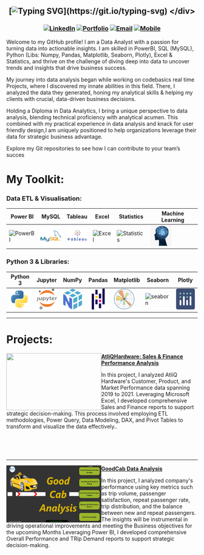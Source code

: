 <!-- ## <img src="https://storage.googleapis.com/gweb-cloudblog-publish/original_images/DataAnalytics.gif" width="60%" height="60%" align="center"> -->

## <div align="center"> [![Typing SVG](https://readme-typing-svg.demolab.com?font=Fira+Code&weight=600&size=27&duration=1000&pause=1500&center=true&vCenter=true&width=600&height=100&lines=Hi!+I+am+Sangram+Dabhade.;I+am+a+Data+Enthusiast.;Checkout+my+Github+Portfolio+🥋!)](https://git.io/typing-svg) </div>

### <div align="center"> [![LinkedIn](https://img.shields.io/badge/|-LinkedIn-informational?style=flat&logo=linkedin&logoColor=white)](https://www.linkedin.com/in/sangram-dabhade-b7bb9b143/) [![Portfolio](https://img.shields.io/badge/|-Portfolio-333333?style=flat&logo=affine&logoColor=white)]() [![Email](https://img.shields.io/badge/|-Email-D14836?style=flat&logo=gmail&logoColor=white)](mailto:sangram.ssd93@gmail.com) [![Mobile](https://img.shields.io/badge/|-(+91)8007065854-6AA84F?style=flat&logo=allocine&logoColor=white)]() </div>

Welcome to my GitHub profile! I am a Data Analyst with a passion for turning data into actionable insights. I am skilled in PowerBI, SQL (MySQL), Python (Libs: Numpy, Pandas, Matplotlib, Seaborn, Plotly), Excel & Statistics, and thrive on the challenge of diving deep into data to uncover trends and insights that drive business success.

My journey into data analysis began while working on codebasics real time Projects, where I discovered my innate abilities in this field. There, I analyzed the data they generated, honing my analytical skills & helping my clients with crucial, data-driven business decisions.

Holding a Diploma in Data Analytics, I bring a unique perspective to data analysis, blending technical proficiency with analytical acumen. This combined with my practical experience in data analysis and knack for user friendly design,I am uniquely positioned to help organizations leverage their data for strategic business advantage.

Explore my Git repositories to see how I can contribute to your team’s succes
# My Toolkit:

### Data ETL & Visualisation:
| Power BI | MySQL | Tableau | Excel | Statistics | Machine Learning |
|-|-|-|-|-| -|
| <img src="https://github.com/microsoft/PowerBI-Icons/blob/main/SVG/Power-BI.svg" title="PowerBI" alt="PowerBI" width="55" height="55"/> | <img src="https://github.com/devicons/devicon/blob/master/icons/mysql/mysql-original-wordmark.svg" title="MySQL" alt="MySQL" width="55" height="55"/> | <img src="https://raw.githubusercontent.com/sangRam698/sangRam698/refs/heads/main/Tableau.png" title="Tableau" alt="Tableau" width="55" height="55"/> | <img src="https://github.com/user-attachments/assets/0ed55528-bc48-414a-91c5-0d3d6da434d7" title="Excel" alt="Excel" width="55" height="55"/> | <img src="https://github.com/user-attachments/assets/00a1beaf-7537-4903-aaa5-9ef328048317" title="Statistics" alt="Statistics" width="55" height="55"/> | <img src="https://github.com/sangRam698/sangRam698/blob/main/Machine%20Learning.png" title="Machine Learning" alt="Machine Learning" width="55" height="55"/> |




### Python 3 & Libraries:
| Python 3 | Jupyter | NumPy | Pandas | Matplotlib | Seaborn | Plotly |
|-|-|-|-|-|-|-|
| <img src="https://github.com/devicons/devicon/blob/master/icons/python/python-original.svg" title="Python" alt="Python" width="55" height="55"/> | <img src="https://github.com/devicons/devicon/blob/master/icons/jupyter/jupyter-original-wordmark.svg" title="Jupiter" alt="Jupiter" width="55" height="55"/> | <img src="https://github.com/devicons/devicon/blob/master/icons/numpy/numpy-original.svg" title="Numpy" alt="Numpy" width="55" height="55"/> | <img src="https://github.com/devicons/devicon/blob/master/icons/pandas/pandas-original.svg" title="Pandas" alt="Pandas" width="55" height="55"/> | <img src="https://github.com/devicons/devicon/blob/master/icons/matplotlib/matplotlib-original.svg" title="matplotlib" alt="matplotlib" width="55" height="55"/> | <img src="https://cdn.worldvectorlogo.com/logos/seaborn-1.svg" title="seaborn" alt="seaborn" width="55" height="55"/> | <img src="https://github.com/devicons/devicon/blob/master/icons/plotly/plotly-original.svg" title="plotly" alt="plotly" width="55" height="55"/> |


---

# Projects:

<img align="left" width="250" height="150" src="https://github.com/sangRam698/AtliQ_Hardwares-_Sales_and_Finance_Analysis/blob/main/Assets/Screenshot%202025-01-15%20102039.png"> **[AtliQHardware: Sales & Finance Performance Analysis](https://github.com/sangRam698/AtliQ_Hardwares-_Sales_and_Finance_Analysis/tree/main)**
</p> In this project, I analyzed AtliQ Hardware's Customer, Product, and Market Performance data spanning 2019 to 2021. Leveraging Microsoft Excel, I developed comprehensive Sales and Finance reports to support strategic decision-making. This process involved employing ETL methodologies, Power Query, Data Modeling, DAX, and Pivot Tables to transform and visualize the data effectively..
</p>
<br><br><br>


---

<img align="left" width="250" height="150" src="https://github.com/sangRam698/sangRam698/blob/main/Screenshot%202025-01-16%20162420.png"> **[GoodCab Data Analysis](https://github.com/sangRam698/Good_Cab_Data_Analysis_-CodeBasics-)**
</p> In this project, I analyzed company's performance using key metrics such as trip volume, passenger satisfaction, repeat passenger rate, trip distribution, and the balance between new and repeat passengers. The insights will be instrumental in driving operational improvements and meeting the Business objectives for the upcoming Months Leveraging Power BI, I developed comprehensive Overall Performance and  TRip Demand reports to support strategic decision-making.
</p>
<br><br><br>


